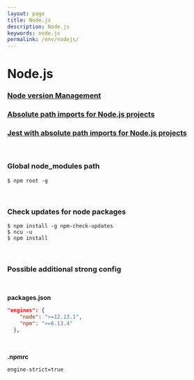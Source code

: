 ```yaml
---
layout: page
title: Node.js
description: Node.js
keywords: node.js
permalink: /env/nodejs/
---
```


# Node.js

### [Node version Management](/env/nodejs/nvm/)

### [Absolute path imports for Node.js projects](/env/nodejs/absolute-path-imports/)

### [Jest with absolute path imports for Node.js projects](/env/nodejs/jest/)

<br/>

### Global node_modules path

    $ npm root -g

<br/>

### Check updates for node packages

    $ npm install -g npm-check-updates
    $ ncu -u
    $ npm install

<br/>

### Possible additional strong config

<br/>

**packages.json**

```json
"engines": {
    "node": ">=12.13.1",
    "npm": ">=6.13.4"
  },
```

<br/>

**.npmrc**

```
engine-strict=true
```
